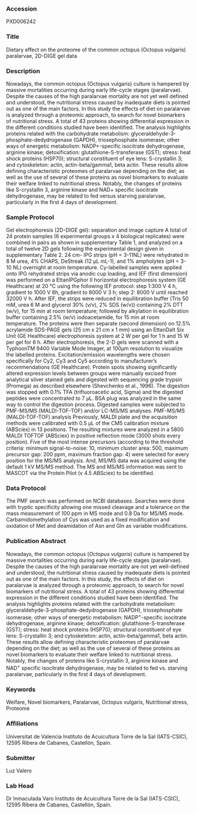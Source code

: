### Accession
PXD006242

### Title
Dietary effect on the proteome of the common octopus (Octopus vulgaris) paralarvae, 2D-DIGE gel data

### Description
Nowadays, the common octopus (Octopus vulgaris) culture is hampered by massive mortalities occurring during early life-cycle stages (paralarvae). Despite the causes of the high paralarvae mortality are not yet well defined and understood, the nutritional stress caused by inadequate diets is pointed out as one of the main factors. In this study the effects of diet on paralarvae is analyzed through a proteomic approach, to search for novel biomarkers of nutritional stress. A total of 43 proteins showing differential expression in the different conditions studied have been identified. The analysis highlights proteins related with the carbohydrate metabolism: glyceraldehyde-3-phosphate-dedydrogenase (GAPDH), triosephosphate isomerase; other ways of energetic metabolism: NADP+-specific isocitrate dehydrogenase, arginine kinase; detoxification: glutathione-S-transferase (GST); stress: heat shock proteins (HSP70); structural constituent of eye lens: S-crystallin 3; and cytoskeleton: actin, actin-beta/gamma1, beta actin. These results allow defining characteristic proteomes of paralarvae depending on the diet; as well as the use of several of these proteins as novel biomarkers to evaluate their welfare linked to nutritional stress. Notably, the changes of proteins like S-crystallin 3, arginine kinase and NAD+ specific isocitrate dehydrogenase, may be related to fed versus starving paralarvae, particularly in the first 4 days of development.

### Sample Protocol
Gel electrophoresis (2D-DIGE gel): separation and image capture A total of 24 protein samples (6 experimental groups x 4 biological replicates) were combined in pairs as shown in supplementary Table 1, and analyzed on a total of twelve 2D gels following the experimental design given in supplementary Table 2. 24 cm- IPG strips (pH = 3-11NL) were rehydrated in 8 M urea, 4% CHAPS, DeStreak (12 µL mL-1), and 1% ampholytes (pH = 3-10 NL) overnight at room temperature. Cy-labelled samples were applied onto IPG rehydrated strips via anodic cup loading, and IEF (first dimension) was performed on a EttanIPGphor II horizontal electrophoresis system (GE Healthcare) at 20 °C using the following IEF protocol: step 1:300 V 4 h, gradient to 1000 V 6h, gradient to 8000 V 3 h; step 2: 8000 V until reached 32000 V h.   After IEF, the strips were reduced in equilibration buffer (Tris 50 mM, urea 6 M and glycerol 30% (v/v), 2% SDS (w/v)) containing 2% DTT (w/v), for 15 min at room temperature; followed by alkylation in equilibration buffer containing 2.5% (w/v) iodoacetamide, for 15 min at room temperature. The proteins were then separate (second dimension) on 12.5% acrylamide SDS-PAGE gels (25 cm x 21 cm x 1 mm) using an EttanDalt Six Unit (GE Healthcare) electrophoresis system at 2 W per gel for 1 h and 15 W per gel for 6 h.   After electrophoresis, the 2-D gels were scanned with a TyphoonTM 9400 Variable Mode Imager, at 100µm resolution to visualize the labelled proteins. Excitation/emission wavelengths were chosen specifically for Cy2, Cy3 and Cy5 according to manufacturer’s recommendations (GE Healthcare).  Protein spots showing significantly altered expression levels between groups were manually excised from analytical silver stained gels and digested with sequencing grade trypsin (Promega) as described elsewhere (Shevchenko et al., 1996). The digestion was stopped with 0.1% TFA (trifluoroacetic acid, Sigma) and the digested peptides were concentrated to 7 µL. BSA plug was analyzed in the same way to control the digestion process. Digested samples were subjected to PMF-MS/MS (MALDI-TOF-TOF) and/or LC-MS/MS analyses.  PMF-MS/MS (MALDI-TOF-TOF) analysis Previously, MALDI plate and the acquisition methods were calibrated with 0.5 μL of the CM5 calibration mixture (ABSciex) in 13 positions. The resulting mixtures were analyzed in a 5800 MALDI TOFTOF (ABSciex) in positive reflection mode (3000 shots every position). Five of the most intense precursors (according to the threshold criteria: minimum signal-to-noise: 10, minimum cluster area: 500, maximum precursor gap: 200 ppm, maximum fraction gap: 4) were selected for every position for the MS/MS analysis. And, MS/MS data was acquired using the default 1 kV MS/MS method. The MS and MS/MS information was sent to MASCOT via the Protein Pilot (v 4.5 ABSciex) to be identified.

### Data Protocol
The PMF search was performed on NCBI databases. Searches were done with tryptic specificity allowing one missed cleavage and a tolerance on the mass measurement of 100 ppm in MS mode and 0.8 Da for MS/MS mode. Carbamidomethylation of Cys was used as a fixed modification and oxidation of Met and deamidation of Asn and Gln as variable modifications.

### Publication Abstract
Nowadays, the common octopus (<i>Octopus vulgaris</i>) culture is hampered by massive mortalities occurring during early life-cycle stages (paralarvae). Despite the causes of the high paralarvae mortality are not yet well-defined and understood, the nutritional stress caused by inadequate diets is pointed out as one of the main factors. In this study, the effects of diet on paralarvae is analyzed through a proteomic approach, to search for novel biomarkers of nutritional stress. A total of 43 proteins showing differential expression in the different conditions studied have been identified. The analysis highlights proteins related with the carbohydrate metabolism: glyceraldehyde-3-phosphate-dedydrogenase (GAPDH), triosephosphate isomerase; other ways of energetic metabolism: NADP<sup>+</sup>-specific isocitrate dehydrogenase, arginine kinase; detoxification: glutathione-S-transferase (GST); stress: heat shock proteins (HSP70); structural constituent of eye lens: S-crystallin 3; and cytoskeleton: actin, actin-beta/gamma1, beta actin. These results allow defining characteristic proteomes of paralarvae depending on the diet; as well as the use of several of these proteins as novel biomarkers to evaluate their welfare linked to nutritional stress. Notably, the changes of proteins like S-crystallin 3, arginine kinase and NAD<sup>+</sup> specific isocitrate dehydrogenase, may be related to fed vs. starving paralarvae, particularly in the first 4 days of development.

### Keywords
Welfare, Novel biomarkers, Paralarvae, Octopus vulgaris, Nutritional stress, Proteome

### Affiliations
Universitat de Valencia
Instituto de Acuicultura Torre de la Sal (IATS-CSIC), 12595 Ribera de Cabanes, Castellón, Spain.

### Submitter
Luz Valero

### Lab Head
Dr Inmaculada Varo
Instituto de Acuicultura Torre de la Sal (IATS-CSIC), 12595 Ribera de Cabanes, Castellón, Spain.


